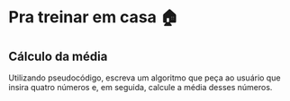 # Pra treinar em casa 🏠

## Cálculo da média

Utilizando pseudocódigo, escreva um algoritmo que peça ao usuário que insira quatro números e, em seguida, calcule a média desses números.
